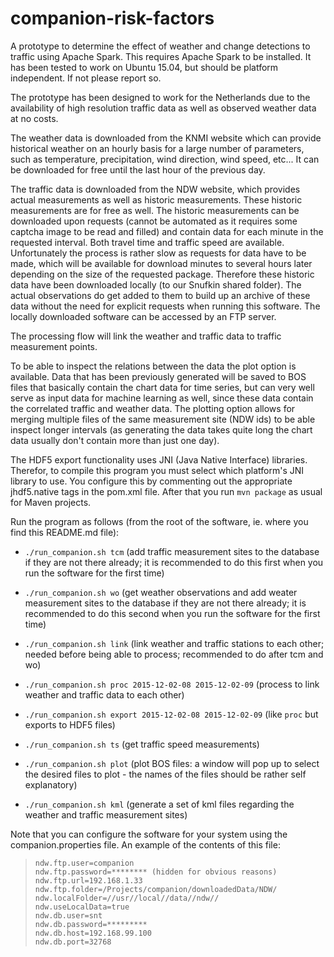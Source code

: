 # companion-risk-factors

A prototype to determine the effect of weather and change detections to traffic using Apache Spark. This requires Apache Spark to be installed. It has been tested to work on Ubuntu 15.04, but should be platform independent. If not please report so.

The prototype has been designed to work for the Netherlands due to the availability of high resolution traffic data as well as observed weather data at no costs.

The weather data is downloaded from the KNMI website which can provide historical weather on an hourly basis for a large number of parameters, such as temperature, precipitation, wind direction, wind speed, etc... It can be downloaded for free until the last hour of the previous day. 

The traffic data is downloaded from the NDW website, which provides actual measurements as well as historic measurements. These historic measurements are for free as well. The historic measurements can be downloaded upon requests (cannot be automated as it requires some captcha image to be read and filled) and contain data for each minute in the requested interval. Both travel time and traffic speed are available.  
Unfortunately the process is rather slow as requests for data have to be made, which will be available for download minutes to several hours later depending on the size of the requested package. Therefore these historic data have been downloaded locally (to our Snufkin shared folder). The actual observations do get added to them to build up an archive of these data without the need for explicit requests when running this software. The locally downloaded software can be accessed by an FTP server.

The processing flow will link the weather and traffic data to traffic measurement points. 

To be able to inspect the relations between the data the plot option is available. Data that has been previously generated will be saved to BOS files that basically contain the chart data for time series, but can very well serve as input data for machine learning as well, since these data contain the correlated traffic and weather data. The plotting option allows for merging multiple files of the same measurement site (NDW ids) to be able inspect longer intervals (as generating the data takes quite long the chart data usually don't contain more than just one day).

The HDF5 export functionality uses JNI (Java Native Interface) libraries. Therefor, to compile this program you must select which platform's JNI library to use. You configure this by commenting out the appropriate jhdf5.native tags in the pom.xml file. After that you run `mvn package` as usual for Maven projects.

Run the program as follows (from the root of the software, ie. where you find this README.md file):

* `./run_companion.sh tcm` (add traffic measurement sites to the database if they are not there already; it is recommended to do this first when you run the software for the first time)

* `./run_companion.sh wo` (get weather observations and add weater measurement sites to the database if they are not there already; it is recommended to do this second when you run the software for the first time)

* `./run_companion.sh link` (link weather and traffic stations to each other; needed before being able to process; recommended to do after tcm and wo)

* `./run_companion.sh proc 2015-12-02-08 2015-12-02-09` (process to link weather and traffic data to each other)

* `./run_companion.sh export 2015-12-02-08 2015-12-02-09` (like `proc` but exports to HDF5 files)

* `./run_companion.sh ts` (get traffic speed measurements)

* `./run_companion.sh plot`  (plot BOS files: a window will pop up to select the desired files to plot - the names of the files should be rather self explanatory)

* `./run_companion.sh kml` (generate a set of kml files regarding the weather and traffic measurement sites)


Note that you can configure the software for your system using the companion.properties file. An example of the contents of this file:
> `ndw.ftp.user=companion`<br>
> `ndw.ftp.password=******** (hidden for obvious reasons)`<br>
> `ndw.ftp.url=192.168.1.33`<br>
> `ndw.ftp.folder=/Projects/companion/downloadedData/NDW/`<br>
> `ndw.localFolder=//usr//local//data//ndw//`<br>
> `ndw.useLocalData=true`<br>
> `ndw.db.user=snt`<br>
> `ndw.db.password=*********`<br>
> `ndw.db.host=192.168.99.100`<br>
> `ndw.db.port=32768`<br>
